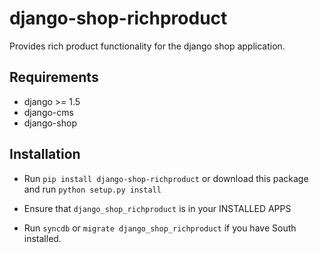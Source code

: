 django-shop-richproduct
=======================

Provides rich product functionality for the django shop application.


Requirements
------------

* django >= 1.5
* django-cms
* django-shop


Installation
------------

* Run `pip install django-shop-richproduct` or download this package and run `python setup.py install`

* Ensure that `django_shop_richproduct` is in your INSTALLED APPS

* Run `syncdb` or `migrate django_shop_richproduct` if you have South installed.